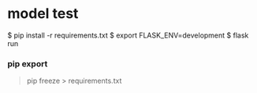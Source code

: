 # model test



$ pip install -r requirements.txt
$ export FLASK_ENV=development
$ flask run


### pip export 
> pip freeze > requirements.txt